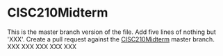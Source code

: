 # CISC210Midterm
This is the master branch version of the file.  Add five lines of nothing but 'XXX'.  Create a pull request against the [CISC210Midterm](https://github.com/stekylsha/CISC210Midterm) master branch.
XXX
XXX
XXX
XXX
XXX
